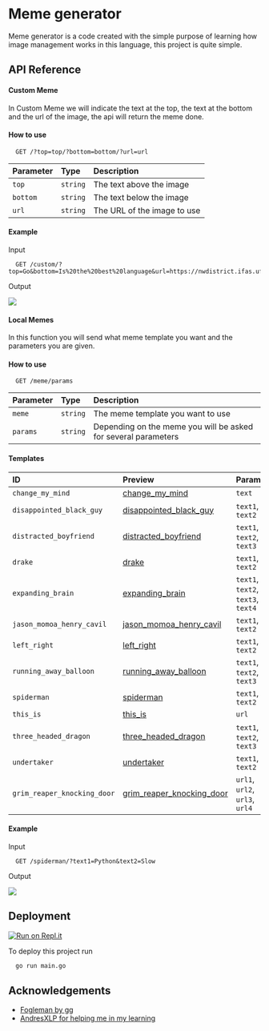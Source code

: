 
# Meme generator

Meme generator is a code created with the simple purpose of learning how image management works in this language, this project is quite simple.


## API Reference

#### Custom Meme

In Custom Meme we will indicate the text at the top, the text at the bottom and the url of the image, the api will return the meme done.

#### How to use

```http
  GET /?top=top/?bottom=bottom/?url=url
```

| Parameter | Type     | Description                |
| :-------- | :------- | :------------------------- |
| `top` | `string` | The text above the image |
| `bottom` | `string` | The text below the image |
| `url` | `string` | The URL of the image to use |

#### Example

Input
```http
  GET /custom/?top=Go&bottom=Is%20the%20best%20language&url=https://nwdistrict.ifas.ufl.edu/nat/files/2021/01/Groundhog.jpg
```
Output

![](http://imgfz.com/i/MUN7gSd.jpg)

#### Local Memes

In this function you will send what meme template you want and the parameters you are given.
#### How to use

```http
  GET /meme/params
```

| Parameter | Type     | Description                |
| :-------- | :------- | :------------------------- |
| `meme` | `string` | The meme template you want to use |
| `params` | `string` | Depending on the meme you will be asked for several parameters |

#### Templates

| ID | Preview | Params |
| :-------- | :------- | :------------------------- |
| `change_my_mind` | [change_my_mind](https://github.com/fzbian/meme-generator/blob/main/memes/change_my_mind.png?raw=true) | `text` |
| `disappointed_black_guy` | [disappointed_black_guy](https://github.com/fzbian/meme-generator/blob/main/memes/disappointed_black_guy.png?raw=true) | `text1`, `text2` |
| `distracted_boyfriend` | [distracted_boyfriend](https://github.com/fzbian/meme-generator/blob/main/memes/distracted_boyfriend.png?raw=true) | `text1`, `text2`, `text3` |
| `drake` | [drake](https://github.com/fzbian/meme-generator/blob/main/memes/drake.png?raw=true) | `text1`, `text2` |
| `expanding_brain` | [expanding_brain](https://github.com/fzbian/meme-generator/blob/main/memes/expanding_brain.png?raw=true) | `text1`, `text2`, `text3`, `text4` |
| `jason_momoa_henry_cavil` | [jason_momoa_henry_cavil](https://github.com/fzbian/meme-generator/blob/main/memes/jason_momoa_henry_cavil.png?raw=true) | `text1`, `text2` |
| `left_right` | [left_right](https://github.com/fzbian/meme-generator/blob/main/memes/left_right.png?raw=true) | `text1`, `text2` |
| `running_away_balloon` | [running_away_balloon](https://github.com/fzbian/meme-generator/blob/main/memes/running_away_balloon.png?raw=true) | `text1`, `text2`, `text3` |
| `spiderman` | [spiderman](https://github.com/fzbian/meme-generator/blob/main/memes/spiderman.png?raw=true) | `text1`, `text2` |
| `this_is` | [this_is](https://github.com/fzbian/meme-generator/blob/main/memes/this_is.png?raw=true) | `url` |
| `three_headed_dragon` | [three_headed_dragon](https://github.com/fzbian/meme-generator/blob/main/memes/three_headed_dragon.png?raw=true) | `text1`, `text2`, `text3` |
| `undertaker` | [undertaker](https://github.com/fzbian/meme-generator/blob/main/memes/undertaker.png?raw=true) | `text1`, `text2` |
| `grim_reaper_knocking_door` | [grim_reaper_knocking_door](https://github.com/fzbian/meme-generator/blob/main/memes/grim_reaper_knocking_door.png?raw=true) | `url1`, `url2`, `url3`, `url4` |

#### Example

Input
```http
  GET /spiderman/?text1=Python&text2=Slow
```
Output

![](http://imgfz.com/i/OBaGNqh.jpeg)





## Deployment

[![Run on Repl.it](https://repl.it/badge/github/fzbian/meme-generator)](https://repl.it/github/fzbian/meme-generator)

To deploy this project run

```bash
  go run main.go
```


## Acknowledgements

 - [Fogleman by gg](https://github.com/fogleman/gg)
 - [AndresXLP for helping me in my learning](https://github.com/AndresXLP)
